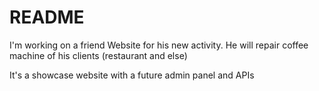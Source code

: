 # README

I'm working on a friend Website for his new activity.
He will repair coffee machine of his clients (restaurant and else)

It's a showcase website with a future admin panel and APIs
